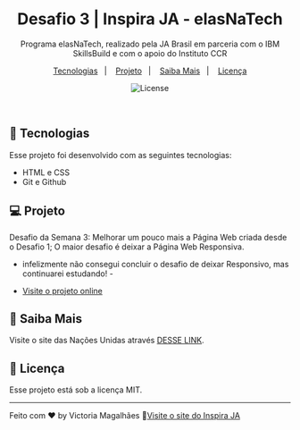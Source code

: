 <h1 align="center"> Desafio 3 | Inspira JA  -  elasNaTech </h1>

<p align="center">
Programa elasNaTech, realizado pela JA Brasil em parceria com o IBM SkillsBuild e com o apoio do Instituto CCR <br/>
</p>

<p align="center">
  <a href="#-tecnologias">Tecnologias</a>&nbsp;&nbsp;&nbsp;|&nbsp;&nbsp;&nbsp;
  <a href="#-projeto">Projeto</a>&nbsp;&nbsp;&nbsp;|&nbsp;&nbsp;&nbsp;
  <a href="#-saibamais">Saiba Mais</a>&nbsp;&nbsp;&nbsp;|&nbsp;&nbsp;&nbsp;
  <a href="#memo-licença">Licença</a>
</p>

<p align="center">
  <img alt="License" src="https://img.shields.io/static/v1?label=license&message=MIT&color=49AA26&labelColor=000000">
</p>

<br>

## 🚀 Tecnologias

Esse projeto foi desenvolvido com as seguintes tecnologias:

- HTML e CSS
- Git e Github

## 💻 Projeto

Desafio da Semana 3:
Melhorar um pouco mais a Página Web criada desde o Desafio 1;
O maior desafio é deixar a Página Web Responsiva.
- infelizmente não consegui concluir o desafio de deixar Responsivo, mas continuarei estudando! -

- [Visite o projeto online](https://victoriamagalhaes.github.io//)

## 🔖 Saiba Mais

Visite o site das Nações Unidas através [DESSE LINK](https://brasil.un.org/pt-br/sdgs).

## :memo: Licença

Esse projeto está sob a licença MIT.

---

Feito com ♥ by Victoria Magalhães
:wave:[Visite o site do Inspira JA](https://inspiraja.org.br)

